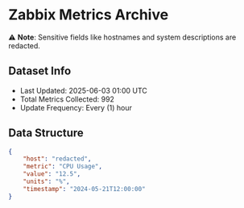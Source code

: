 # Zabbix Metrics Archive

⚠️ **Note**: Sensitive fields like hostnames and system descriptions are redacted.

## Dataset Info
- Last Updated: 2025-06-03 01:00 UTC
- Total Metrics Collected: 992
- Update Frequency: Every (1) hour

## Data Structure
```json
{
    "host": "redacted",
    "metric": "CPU Usage",
    "value": "12.5",
    "units": "%",
    "timestamp": "2024-05-21T12:00:00"
}
```
